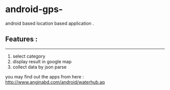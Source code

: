 android-gps-
============

android based location based application . 

Features : 
-------------
-------------
1. select category 
2. display result in google map 
3. collect data by json parse

you may find out the apps from here : 
http://www.anginabd.com/android/waterhub.ap

 
